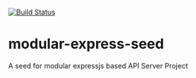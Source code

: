 [![Build Status](https://travis-ci.org/sravan-s/modular-express-seed.svg?branch=master)](https://travis-ci.org/sravan-s/modular-express-seed)
# modular-express-seed
A seed for modular expressjs based API Server Project
